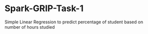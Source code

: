 # Spark-GRIP-Task-1
Simple Linear Regression to predict percentage of student based on number of hours studied
